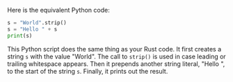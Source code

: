 Here is the equivalent Python code:

```python
s = "World".strip()
s = "Hello " + s
print(s)
```

This Python script does the same thing as your Rust code. It first creates a string `s` with the value "World". The call to `strip()` is used in case leading or trailing whitespace appears.
Then it prepends another string literal, "Hello ", to the start of the string `s`. 
Finally, it prints out the result.
